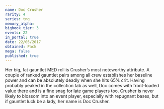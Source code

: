 ```yaml
---
name: Doc Crusher
rarity: 4
series: tng
memory_alpha:
bigbook_tier: 3
events: 22
in_portal: true
date: 22/05/2017
obtained: Pack
mega: false
published: true
---
```


Her big, fat gauntlet MED roll is Crusher’s most noteworthy attribute. A couple of ranked gauntlet pairs among all crew establishes her baseline power and can be absolutely deadly when she hits 65% crit. Having probably peaked in the collection tab as well, Doc comes with front-loaded value there and is a fine snag for late game players too. Crusher is never likely to blossom into an event player, especially with repugnant bases, but if gauntlet luck be a lady, her name is Doc Crusher.
